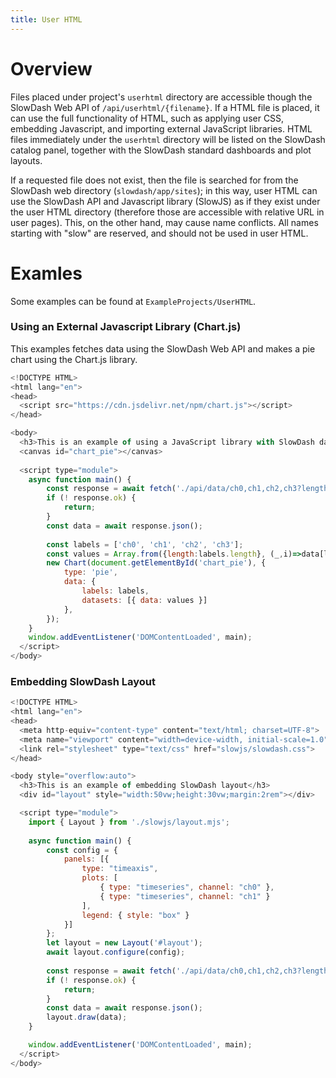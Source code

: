 ```yaml
---
title: User HTML
---
```


# Overview
Files placed under project's `userhtml` directory are accessible though the SlowDash Web API of `/api/userhtml/{filename}`.
If a HTML file is placed, it can use the full functionality of HTML, such as applying user CSS, embedding Javascript, and importing external JavaScript libraries. HTML files immediately under the `userhtml` directory will be listed on the SlowDash catalog panel, together with the SlowDash standard dashboards and plot layouts.

If a requested file does not exist, then the file is searched for from the SlowDash web directory (`slowdash/app/sites`); 
in this way, user HTML can use the SlowDash API and Javascript library (SlowJS) as if they exist under the user HTML directory (therefore those are accessible with relative URL in user pages).
This, on the other hand, may cause name conflicts. All names starting with "slow" are reserved, and should not be used in user HTML.

# Examles
Some examples can be found at `ExampleProjects/UserHTML`.

### Using an External Javascript Library (Chart.js)
This examples fetches data using the SlowDash Web API and makes a pie chart using the Chart.js library.
```javascript
<!DOCTYPE HTML>
<html lang="en">
<head>
  <script src="https://cdn.jsdelivr.net/npm/chart.js"></script>
</head>

<body>
  <h3>This is an example of using a JavaScript library with SlowDash data</h3>
  <canvas id="chart_pie"></canvas>
  
  <script type="module">
    async function main() {
        const response = await fetch('./api/data/ch0,ch1,ch2,ch3?length=60');
        if (! response.ok) {
            return;
        }
        const data = await response.json();
        
        const labels = ['ch0', 'ch1', 'ch2', 'ch3'];
        const values = Array.from({length:labels.length}, (_,i)=>data[labels[i]].x.at(-1));
        new Chart(document.getElementById('chart_pie'), {
            type: 'pie',
            data: {
                labels: labels,
                datasets: [{ data: values }]
            },
        });
    }
    window.addEventListener('DOMContentLoaded', main);
  </script>    
</body>
```

### Embedding SlowDash Layout
```javascript
<!DOCTYPE HTML>
<html lang="en">
<head>
  <meta http-equiv="content-type" content="text/html; charset=UTF-8">
  <meta name="viewport" content="width=device-width, initial-scale=1.0">
  <link rel="stylesheet" type="text/css" href="slowjs/slowdash.css">
</head>

<body style="overflow:auto">
  <h3>This is an example of embedding SlowDash layout</h3>
  <div id="layout" style="width:50vw;height:30vw;margin:2rem"></div>

  <script type="module">
    import { Layout } from './slowjs/layout.mjs';
        
    async function main() {
        const config = {
            panels: [{
                type: "timeaxis",
                plots: [
                    { type: "timeseries", channel: "ch0" },
                    { type: "timeseries", channel: "ch1" }
                ],
                legend: { style: "box" }
            }]
        };
        let layout = new Layout('#layout');
        await layout.configure(config);
        
        const response = await fetch('./api/data/ch0,ch1,ch2,ch3?length=86400&resample=300');
        if (! response.ok) {
            return;
        }
        const data = await response.json();
        layout.draw(data);
    }

    window.addEventListener('DOMContentLoaded', main);
  </script>    
</body>
```
